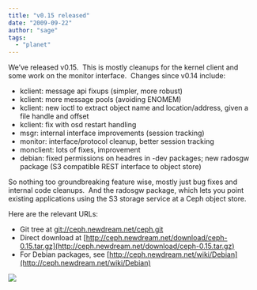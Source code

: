 ```yaml
---
title: "v0.15 released"
date: "2009-09-22"
author: "sage"
tags: 
  - "planet"
---
```


We’ve released v0.15.  This is mostly cleanups for the kernel client and some work on the monitor interface.  Changes since v0.14 include:

- kclient: message api fixups (simpler, more robust)
- kclient: more message pools (avoiding ENOMEM)
- kclient: new ioctl to extract object name and location/address, given a file handle and offset
- kclient: fix with osd restart handling
- msgr: internal interface improvements (session tracking)
- monitor: interface/protocol cleanup, better session tracking
- monclient: lots of fixes, improvement
- debian: fixed permissions on headres in -dev packages; new radosgw package (S3 compatible REST interface to object store)

So nothing too groundbreaking feature wise, mostly just bug fixes and internal code cleanups.  And the radosgw package, which lets you point existing applications using the S3 storage service at a Ceph object store.

Here are the relevant URLs:

- Git tree at [git://ceph.newdream.net/ceph.git](git://ceph.newdream.net/ceph.git)
- Direct download at [http://ceph.newdream.net/download/ceph-0.15.tar.gz](http://ceph.newdream.net/download/ceph-0.15.tar.gz)
- For Debian packages, see [http://ceph.newdream.net/wiki/Debian](http://ceph.newdream.net/wiki/Debian)

![](http://track.hubspot.com/__ptq.gif?a=268973&k=14&bu=http://ceph.com&r=http://ceph.com/releases/v015-released/&bvt=rss&p=wordpress)
